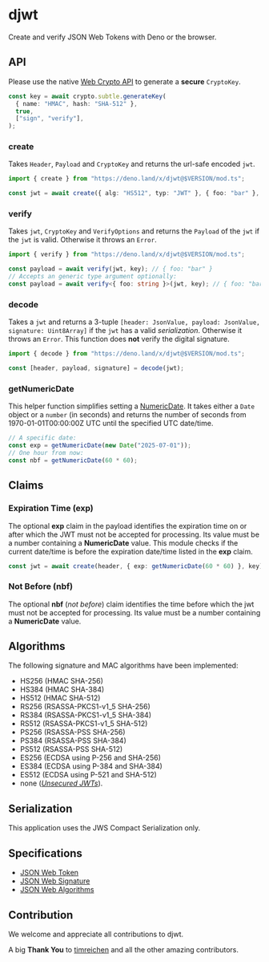 # djwt

Create and verify JSON Web Tokens with Deno or the browser.

## API

Please use the native
[Web Crypto API](https://developer.mozilla.org/en-US/docs/Web/API/SubtleCrypto/generateKey)
to generate a **secure** `CryptoKey`.

```typescript
const key = await crypto.subtle.generateKey(
  { name: "HMAC", hash: "SHA-512" },
  true,
  ["sign", "verify"],
);
```

### create

Takes `Header`, `Payload` and `CryptoKey` and returns the url-safe encoded
`jwt`.

```typescript
import { create } from "https://deno.land/x/djwt@$VERSION/mod.ts";

const jwt = await create({ alg: "HS512", typ: "JWT" }, { foo: "bar" }, key);
```

### verify

Takes `jwt`, `CryptoKey` and `VerifyOptions` and returns the `Payload` of the
`jwt` if the `jwt` is valid. Otherwise it throws an `Error`.

```typescript
import { verify } from "https://deno.land/x/djwt@$VERSION/mod.ts";

const payload = await verify(jwt, key); // { foo: "bar" }
// Accepts an generic type argument optionally:
const payload = await verify<{ foo: string }>(jwt, key); // { foo: "bar" }
```

### decode

Takes a `jwt` and returns a 3-tuple
`[header: JsonValue, payload: JsonValue, signature: Uint8Array]` if the `jwt`
has a valid _serialization_. Otherwise it throws an `Error`. This function does
**not** verify the digital signature.

```typescript
import { decode } from "https://deno.land/x/djwt@$VERSION/mod.ts";

const [header, payload, signature] = decode(jwt);
```

### getNumericDate

This helper function simplifies setting a
[NumericDate](https://tools.ietf.org/html/rfc7519#page-6). It takes either a
`Date` object or a `number` (in seconds) and returns the number of seconds from
1970-01-01T00:00:00Z UTC until the specified UTC date/time.

```typescript
// A specific date:
const exp = getNumericDate(new Date("2025-07-01"));
// One hour from now:
const nbf = getNumericDate(60 * 60);
```

## Claims

### Expiration Time (exp)

The optional **exp** claim in the payload identifies the expiration time on or
after which the JWT must not be accepted for processing. Its value must be a
number containing a **NumericDate** value. This module checks if the current
date/time is before the expiration date/time listed in the **exp** claim.

```typescript
const jwt = await create(header, { exp: getNumericDate(60 * 60) }, key);
```

### Not Before (nbf)

The optional **nbf** (_not before_) claim identifies the time before which the
jwt must not be accepted for processing. Its value must be a number containing a
**NumericDate** value.

## Algorithms

The following signature and MAC algorithms have been implemented:

- HS256 (HMAC SHA-256)
- HS384 (HMAC SHA-384)
- HS512 (HMAC SHA-512)
- RS256 (RSASSA-PKCS1-v1_5 SHA-256)
- RS384 (RSASSA-PKCS1-v1_5 SHA-384)
- RS512 (RSASSA-PKCS1-v1_5 SHA-512)
- PS256 (RSASSA-PSS SHA-256)
- PS384 (RSASSA-PSS SHA-384)
- PS512 (RSASSA-PSS SHA-512)
- ES256 (ECDSA using P-256 and SHA-256)
- ES384 (ECDSA using P-384 and SHA-384)
- ES512 (ECDSA using P-521 and SHA-512)
- none ([_Unsecured JWTs_](https://tools.ietf.org/html/rfc7519#section-6)).

## Serialization

This application uses the JWS Compact Serialization only.

## Specifications

- [JSON Web Token](https://tools.ietf.org/html/rfc7519)
- [JSON Web Signature](https://www.rfc-editor.org/rfc/rfc7515.html)
- [JSON Web Algorithms](https://www.rfc-editor.org/rfc/rfc7518.html)

## Contribution

We welcome and appreciate all contributions to djwt.

A big **Thank You** to [timreichen](https://github.com/timreichen) and all the
other amazing contributors.
